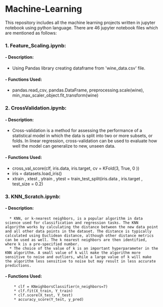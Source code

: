 # Machine-Learning
This repository includes all the machine learning projects written in jupyter notebook using python language.
There are 46 jupyter notebook files which are mentioned as follows:
### 1. Feature_Scaling.ipynb:
   #### - Description: 
   * Using Pandas library creating dataframe from 'wine_data.csv' file.
   #### - Functions Used: 
   * pandas.read_csv, pandas.DataFrame, preprocessing.scale(wine), min_max_scaler_object.fit_transform(wine)

### 2. CrossValidation.ipynb:
   #### - Description: 
   * Cross-validation is a method for assessing the performance of a statistical model in which the data is split into two or more subsets, or folds. In linear regression, cross-validation can be used to evaluate how well the model can generalize to new, unseen data.
   #### - Functions Used:
   * cross_val_score(clf, iris.data, iris.target, cv = KFold(3, True, 0 ))
   * iris = datasets.load_iris()
   * xtrain , xtest , ytrain , ytest = train_test_split(iris.data , iris.target , test_size = 0.2)
           
### 3. KNN_Scratch.ipynb:
   #### - Description:
      * KNN, or k-nearest neighbors, is a popular algorithm in data science used for classification and regression tasks. The KNN algorithm works by calculating the distance between the new data point and all other data points in the dataset. The distance is typically calculated using Euclidean distance, although other distance metrics can be used as well. The k nearest neighbors are then identified, where k is a pre-specified number.
      * The choice of the value of k is an important hyperparameter in the KNN algorithm. A small value of k will make the algorithm more sensitive to noise and outliers, while a large value of k will make the algorithm less sensitive to noise but may result in less accurate predictions.
   #### - Functions Used:
        * clf = KNeighborsClassifier(n_neighbors=7)
        * clf.fit(X_train, Y_train)
        * clf.score(X_test, Y_test)
        * accuracy_score(Y_test, y_pred)

